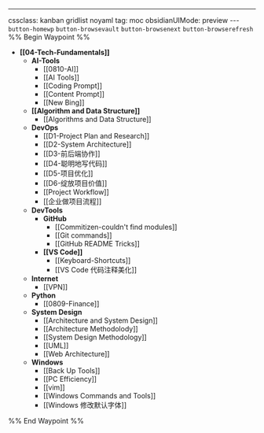 ---
cssclass: kanban gridlist noyaml
tag: moc
obsidianUIMode: preview
--- `button-homewp`  `button-browsevault`  `button-browsenext` `button-browserefresh` 
%% Begin Waypoint %%
- **[[04-Tech-Fundamentals]]**
	- **AI-Tools**
		- [[0810-AI]]
		- [[AI Tools]]
		- [[Coding Prompt]]
		- [[Content Prompt]]
		- [[New Bing]]
	- **[[Algorithm and Data Structure]]**
		- [[Algorithms and Data Structure]]
	- **DevOps**
		- [[D1-Project Plan and Research]]
		- [[D2-System Architecture]]
		- [[D3-前后端协作]]
		- [[D4-聪明地写代码]]
		- [[D5-项目优化]]
		- [[D6-绽放项目价值]]
		- [[Project Workflow]]
		- [[企业做项目流程]]
	- **DevTools**
		- **GitHub**
			- [[Commitizen-couldn't find modules]]
			- [[Git commands]]
			- [[GitHub README Tricks]]
		- **[[VS Code]]**
			- [[Keyboard-Shortcuts]]
			- [[VS Code 代码注释美化]]
	- **Internet**
		- [[VPN]]
	- **Python**
		- [[0809-Finance]]
	- **System Design**
		- [[Architecture and System Design]]
		- [[Architecture Methodolody]]
		- [[System Design Methodology]]
		- [[UML]]
		- [[Web Architecture]]
	- **Windows**
		- [[Back Up Tools]]
		- [[PC Efficiency]]
		- [[vim]]
		- [[Windows Commands and Tools]]
		- [[Windows 修改默认字体]]

%% End Waypoint %%




